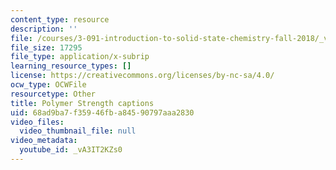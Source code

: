 ```yaml
---
content_type: resource
description: ''
file: /courses/3-091-introduction-to-solid-state-chemistry-fall-2018/_vA3IT2KZs0_captions.webvtt
file_size: 17295
file_type: application/x-subrip
learning_resource_types: []
license: https://creativecommons.org/licenses/by-nc-sa/4.0/
ocw_type: OCWFile
resourcetype: Other
title: Polymer Strength captions
uid: 68ad9ba7-f359-46fb-a845-90797aaa2830
video_files:
  video_thumbnail_file: null
video_metadata:
  youtube_id: _vA3IT2KZs0
---
```

